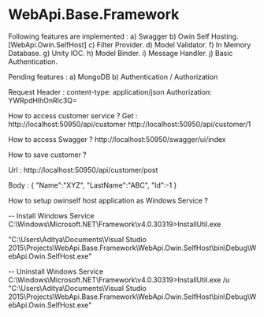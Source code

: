 # WebApi.Base.Framework

Following features are implemented :
a) Swagger
b) Owin Self Hosting. [WebApi.Owin.SelfHost]
c) Filter Provider.
d) Model Validator.
f) In Memory Database.
g) Unity IOC.
h) Model Binder.
i) Message Handler.
j) Basic Authentication.

Pending features : 
a) MongoDB 
b) Authentication / Authorization

Request Header :
content-type: application/json
Authorization: YWRpdHlhOnRlc3Q=


How to access customer service ?
Get :
http://localhost:50950/api/customer
http://localhost:50950/api/customer/1

How to access Swagger ?
http://localhost:50950/swagger/ui/index

How to save customer ?

Url : http://localhost:50950/api/customer/post

Body :
{
      "Name":"XYZ",
      "LastName":"ABC",
      "Id":-1
}


How to setup owinself host application as Windows Service ?

-- Install Windows Service
C:\Windows\Microsoft.NET\Framework\v4.0.30319>InstallUtil.exe 

"C:\Users\Aditya\Documents\Visual Studio 2015\Projects\WebApi.Base.Framework\WebApi.Owin.SelfHost\bin\Debug\WebApi.Owin.SelfHost.exe"

-- Uninstall Windows Service
C:\Windows\Microsoft.NET\Framework\v4.0.30319>InstallUtil.exe /u 
"C:\Users\Aditya\Documents\Visual Studio 2015\Projects\WebApi.Base.Framework\WebApi.Owin.SelfHost\bin\Debug\WebApi.Owin.SelfHost.exe"
